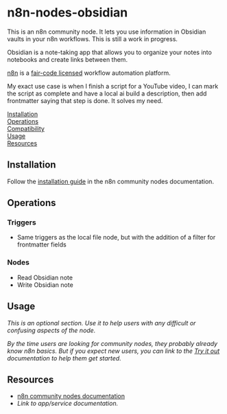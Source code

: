 # n8n-nodes-obsidian

This is an n8n community node. It lets you use information in Obsidian vaults in your n8n workflows. This is still a work in progress. 

Obsidian is a note-taking app that allows you to organize your notes into notebooks and create links between them. 

[n8n](https://n8n.io/) is a [fair-code licensed](https://docs.n8n.io/reference/license/) workflow automation platform.

My exact use case is when I finish a script for a YouTube video, I can mark the script as complete and have a local ai build a description, then add frontmatter saying that step is done. It solves my need. 

[Installation](#installation)  
[Operations](#operations)  
[Compatibility](#compatibility)  
[Usage](#usage)  <!-- delete if not using this section -->  
[Resources](#resources)  

## Installation

Follow the [installation guide](https://docs.n8n.io/integrations/community-nodes/installation/) in the n8n community nodes documentation.

## Operations

### Triggers
- Same triggers as the local file node, but with the addition of a filter for frontmatter fields

### Nodes
- Read Obsidian note
- Write Obsidian note


## Usage

_This is an optional section. Use it to help users with any difficult or confusing aspects of the node._

_By the time users are looking for community nodes, they probably already know n8n basics. But if you expect new users, you can link to the [Try it out](https://docs.n8n.io/try-it-out/) documentation to help them get started._

## Resources

* [n8n community nodes documentation](https://docs.n8n.io/integrations/community-nodes/)
* _Link to app/service documentation._


